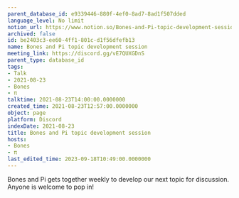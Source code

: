 ```yaml
---
parent_database_id: e9339446-880f-4ef0-8ad7-8ad1f507dded
language_level: No limit
notion_url: https://www.notion.so/Bones-and-Pi-topic-development-session-be2403c3ee604ff1801cd1f56dfefb13
archived: false
id: be2403c3-ee60-4ff1-801c-d1f56dfefb13
name: Bones and Pi topic development session
meeting_link: https://discord.gg/vE7QUXGDnS
parent_type: database_id
tags:
- Talk
- 2021-08-23
- Bones
- π
talktime: 2021-08-23T14:00:00.0000000
created_time: 2021-08-23T12:57:00.0000000
object: page
platform: Discord
indexDate: 2021-08-23
title: Bones and Pi topic development session
hosts:
- Bones
- π
last_edited_time: 2023-09-18T10:49:00.0000000
---
```


Bones and Pi gets together weekly to develop our next topic for discussion.
Anyone is welcome to pop in!










